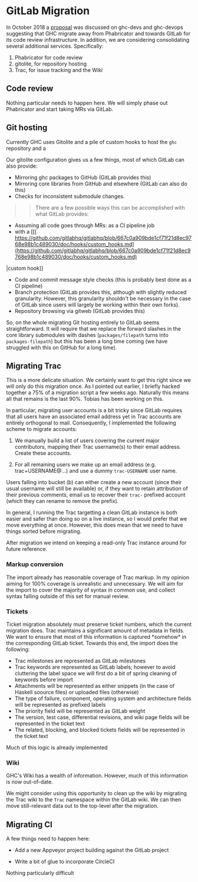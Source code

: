 # GitLab Migration


In October 2018 a [ proposal](https://mail.haskell.org/pipermail/ghc-devs/2018-October/016425.html) was discussed on ghc-devs and ghc-devops suggesting that GHC migrate away from Phabricator and towards GitLab for its code review infrastructure. In addition, we are considering consolidating several additional services. Specifically:

1. Phabricator for code review
1. gitolite, for repository hosting
1. Trac, for issue tracking and the Wiki

## Code review


Nothing particular needs to happen here. We will simply phase out Phabricator
and start taking MRs via GitLab.

## Git hosting


Currently GHC uses Gitolite and a pile of custom hooks to host the `ghc` repository and a 


Our gitolite configuration gives us a few things, most of which GitLab
can also provide:

- Mirroring ghc packages to GitHub (GitLab provides this)
- Mirroring core libraries from GitHub and elsewhere (GitLab can also
  do this)
- Checks for inconsistent submodule changes.

> >
> > There are a few possible ways this can be accomplished with what
> > GitLab provides:

- Assuming all code goes through MRs: as a CI pipeline job
- with a \[\[[ https://github.com/gitlabhq/gitlabhq/blob/667c0a909bde1cf71f21d8ec9768e98b1c489030/doc/hooks/custom_hooks.md](https://github.com/gitlabhq/gitlabhq/blob/667c0a909bde1cf71f21d8ec9768e98b1c489030/doc/hooks/custom_hooks.md)


\|custom hook\]\]

- Code and commit message style checks (this is probably best done as a
  CI pipeline)
- Branch protection (GitLab provides this, although with slightly reduced granularity. However, this granularity shouldn't be necessary in the case of GitLab since users will largely be working within their own forks).
- Repository browsing via gitweb (GitLab provides this)


So, on the whole migrating Git hosting entirely to GitLab seems
straightforward. It will require that we replace the forward slashes in
the core library submodules with dashes (`packages/filepath` turns into
`packages-filepath`) but this has been a long time coming (we have
struggled with this on GitHub for a long time).

## Migrating Trac


This is a more delicate situation. We certainly want to get this right
since we will only do this migration once. As I pointed out earlier, I
briefly hacked together a 75% of a migration script a few weeks ago.
Naturally this means all that remains is the last 90%. Tobias has been
working on this.


In particular, migrating user accounts is a bit tricky since GitLab
requires that all users have an associated email address yet in Trac
accounts are entirely orthogonal to mail. Consequently, I implemented
the following scheme to migrate accounts:

1. We manually build a list of users covering the current major
  contributors, mapping their Trac username(s) to their email address.
  Create these accounts.

1. For all remaining users we make up an email address (e.g.
  trac+USERNAME@…) and use a dummy `trac-USERNAME` user
  name.


Users falling into bucket (b) can either create a new account (since
their usual username will still be available) or, if they want to retain
attribution of their previous comments, email us to recover their
`trac-` prefixed account (which they can rename to remove the prefix).


In general, I running the Trac targetting a clean GitLab
instance is both easier and safer than doing so on a live instance, so I
would prefer that we move everything at once. However, this does mean
that we need to have things sorted before migrating.


After migration we intend on keeping a read-only Trac instance around for
future reference.

### Markup conversion


The import already has reasonable coverage of Trac markup. In my opinion
aiming for 100% coverage is unrealistic and unnecessary. We will aim
for the import to cover the majority of syntax in common use, and collect
syntax falling outside of this set for manual review.

### Tickets


Ticket migration absolutely must preserve ticket numbers, which the current
migration does. Trac maintains a significant amount of metadata in fields.
We want to ensure that most of this information is captured \*somehow\* in
the corresponding GitLab ticket. Towards this end, the import does the following:

- Trac milestones are represented as GitLab milestones
- Trac keywords are represented as GitLab labels; however to avoid cluttering
  the label space we will first do a bit of spring cleaning of keywords before import
- Attachments will be represented as either snippets (in the case of Haskell soource files) or uploaded files (otherwise)
- The type of failure, component, operating system and architecture fields will be represented as prefixed labels 
- The priority field will be represented as GitLab weight
- The version, test case, differential revisions, and wiki page fields will be represented in the ticket text
- The related, blocking, and blocked tickets fields will be represented in the ticket text


Much of this logic is already implemented

### Wiki


GHC's Wiki has a wealth of information. However, much of this information is now out-of-date.


We might consider using this opportunity to clean up the wiki by migrating the Trac wiki to the `Trac` namespace within the GitLab wiki. We can then move still-relevant data out to the top-level after the migration.

## Migrating CI


A few things need to happen here:

- Add a new Appveyor project building against the GitLab project

- Write a bit of glue to incorporate CircleCI


Nothing particularly difficult
